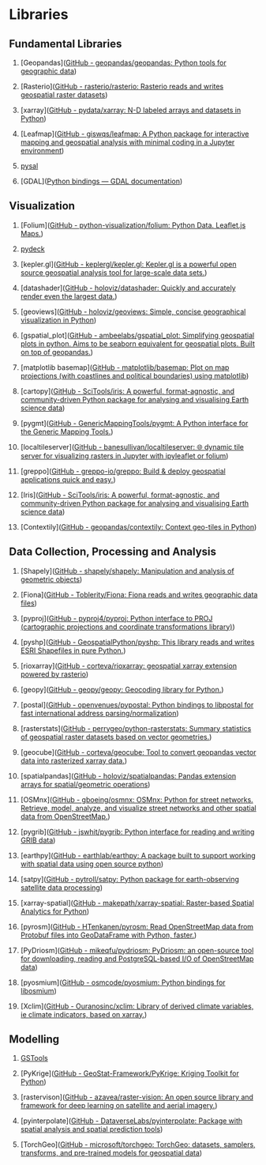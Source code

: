 # Libraries

## Fundamental Libraries

1. [Geopandas]([GitHub - geopandas/geopandas: Python tools for geographic data](https://github.com/geopandas/geopandas))

2. [Rasterio]([GitHub - rasterio/rasterio: Rasterio reads and writes geospatial raster datasets](https://github.com/rasterio/rasterio))

3. [xarray]([GitHub - pydata/xarray: N-D labeled arrays and datasets in Python](https://github.com/pydata/xarray))

4. [Leafmap]([GitHub - giswqs/leafmap: A Python package for interactive mapping and geospatial analysis with minimal coding in a Jupyter environment](https://github.com/giswqs/leafmap))

5. [pysal](https://pysal.org/)

6. [GDAL]([Python bindings &mdash; GDAL documentation](https://gdal.org/api/python_bindings.html))

## Visualization

1. [Folium]([GitHub - python-visualization/folium: Python Data. Leaflet.js Maps.](https://github.com/python-visualization/folium))

2. [pydeck](https://github.com/visgl/deck.gl)

3. [kepler.gl]([GitHub - keplergl/kepler.gl: Kepler.gl is a powerful open source geospatial analysis tool for large-scale data sets.](https://github.com/keplergl/kepler.gl))

4. [datashader]([GitHub - holoviz/datashader: Quickly and accurately render even the largest data.](https://github.com/holoviz/datashader))

5. [geoviews]([GitHub - holoviz/geoviews: Simple, concise geographical visualization in Python](https://github.com/holoviz/geoviews))

6. [gspatial_plot]([GitHub - ambeelabs/gspatial_plot: Simplifying geospatial plots in python. Aims to be seaborn equivalent for geospatial plots. Built on top of geopandas.](https://github.com/ambeelabs/gspatial_plot/))

7. [matplotlib basemap]([GitHub - matplotlib/basemap: Plot on map projections (with coastlines and political boundaries) using matplotlib](https://github.com/matplotlib/basemap))

8. [cartopy]([GitHub - SciTools/iris: A powerful, format-agnostic, and community-driven Python package for analysing and visualising Earth science data](https://github.com/SciTools/iris))

9. [pygmt]([GitHub - GenericMappingTools/pygmt: A Python interface for the Generic Mapping Tools.](https://github.com/GenericMappingTools/pygmt))

10. [localtileserver]([GitHub - banesullivan/localtileserver: 🌐 dynamic tile server for visualizing rasters in Jupyter with ipyleaflet or folium](https://github.com/banesullivan/localtileserver))

11. [greppo]([GitHub - greppo-io/greppo: Build &amp; deploy geospatial applications quick and easy.](https://github.com/greppo-io/greppo))

12. [Iris]([GitHub - SciTools/iris: A powerful, format-agnostic, and community-driven Python package for analysing and visualising Earth science data](https://github.com/SciTools/iris))

13. [Contextily]([GitHub - geopandas/contextily: Context geo-tiles in Python](https://github.com/geopandas/contextily))

## Data Collection, Processing and Analysis

1. [Shapely]([GitHub - shapely/shapely: Manipulation and analysis of geometric objects](https://github.com/shapely/shapely))

2. [Fiona]([GitHub - Toblerity/Fiona: Fiona reads and writes geographic data files](https://github.com/Toblerity/Fiona))

3. [pyproj]([GitHub - pyproj4/pyproj: Python interface to PROJ (cartographic projections and coordinate transformations library)](https://github.com/pyproj4/pyproj))

4. [pyshp]([GitHub - GeospatialPython/pyshp: This library reads and writes ESRI Shapefiles in pure Python.](https://github.com/GeospatialPython/pyshp))

5. [rioxarray]([GitHub - corteva/rioxarray: geospatial xarray extension powered by rasterio](https://github.com/corteva/rioxarray))

6. [geopy]([GitHub - geopy/geopy: Geocoding library for Python.](https://github.com/geopy/geopy))

7. [postal]([GitHub - openvenues/pypostal: Python bindings to libpostal for fast international address parsing/normalization](https://github.com/openvenues/pypostal)) 

8. [rasterstats]([GitHub - perrygeo/python-rasterstats: Summary statistics of geospatial raster datasets based on vector geometries.](https://github.com/perrygeo/python-rasterstats/)) 

9. [geocube]([GitHub - corteva/geocube: Tool to convert geopandas vector data into rasterized xarray data.](https://github.com/corteva/geocube))

10. [spatialpandas]([GitHub - holoviz/spatialpandas: Pandas extension arrays for spatial/geometric operations](https://github.com/holoviz/spatialpandas))

11. [OSMnx]([GitHub - gboeing/osmnx: OSMnx: Python for street networks. Retrieve, model, analyze, and visualize street networks and other spatial data from OpenStreetMap.](https://github.com/gboeing/osmnx))

12. [pygrib]([GitHub - jswhit/pygrib: Python interface for reading and writing GRIB data](https://github.com/jswhit/pygrib))

13. [earthpy]([GitHub - earthlab/earthpy: A package built to support working with spatial data using open source python](https://github.com/earthlab/earthpy))

14. [satpy]([GitHub - pytroll/satpy: Python package for earth-observing satellite data processing](https://github.com/pytroll/satpy))

15. [xarray-spatial]([GitHub - makepath/xarray-spatial: Raster-based Spatial Analytics for Python](https://github.com/makepath/xarray-spatial))

16. [pyrosm]([GitHub - HTenkanen/pyrosm: Read OpenStreetMap data from Protobuf files into GeoDataFrame with Python, faster.](https://github.com/HTenkanen/pyrosm))

17. [PyDriosm]([GitHub - mikeqfu/pydriosm: PyDriosm: an open-source tool for downloading, reading and PostgreSQL-based I/O of OpenStreetMap data](https://github.com/mikeqfu/pydriosm))

18. [pyosmium]([GitHub - osmcode/pyosmium: Python bindings for libosmium](https://github.com/osmcode/pyosmium))

19. [Xclim]([GitHub - Ouranosinc/xclim: Library of derived climate variables, ie climate indicators, based on xarray.](https://github.com/Ouranosinc/xclim))

## Modelling

1. [GSTools](https://github.com/GeoStat-Framework/GSTools)

2. [PyKrige]([GitHub - GeoStat-Framework/PyKrige: Kriging Toolkit for Python](https://github.com/GeoStat-Framework/PyKrige))

3. [rastervison]([GitHub - azavea/raster-vision: An open source library and framework for deep learning on satellite and aerial imagery.](https://github.com/azavea/raster-vision))

4. [pyinterpolate]([GitHub - DataverseLabs/pyinterpolate: Package with spatial analysis and spatial prediction tools](https://github.com/DataverseLabs/pyinterpolate))

5. [TorchGeo]([GitHub - microsoft/torchgeo: TorchGeo: datasets, samplers, transforms, and pre-trained models for geospatial data](https://github.com/microsoft/torchgeo))
